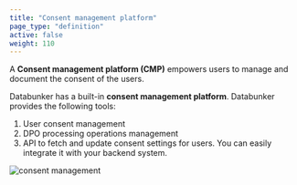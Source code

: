 ```yaml
---
title: "Consent management platform"
page_type: "definition"
active: false
weight: 110
---
```

A **Consent management platform (CMP)** empowers users to manage and document the consent of the users.

Databunker has a built-in **consent management platform**. Databunker provides the following tools:
1. User consent management
1. DPO processing operations management
1. API to fetch and update consent settings for users. You can easily integrate it with your backend system.

![consent management](/img/user-consent.png)

